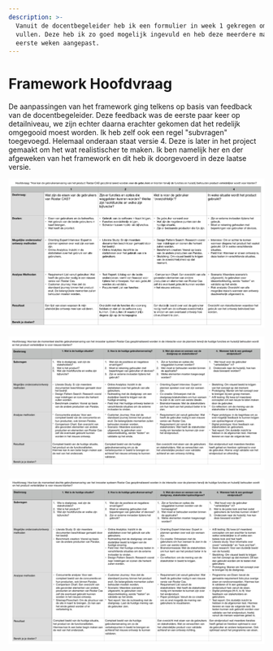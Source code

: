 ```yaml
---
description: >-
  Vanuit de docentbegeleider heb ik een formulier in week 1 gekregen om in te
  vullen. Deze heb ik zo goed mogelijk ingevuld en heb deze meerdere malen in de
  eerste weken aangepast.
---
```


# Framework Hoofdvraag

De aanpassingen van het framework ging telkens op basis van feedback van de docentbegeleider. Deze feedback was de eerste paar keer op detailniveau, we zijn echter daarna erachter gekomen dat het redelijk omgegooid moest worden. Ik heb zelf ook een regel "subvragen" toegevoegd. Helemaal onderaan staat versie 4. Deze is later in het project gemaakt om het wat realistischer te maken. Ik ben namelijk her en der afgeweken van het framework en dit heb ik doorgevoerd in deze laatse versie. 

![Eerste versie van het formulier, week 2.](../.gitbook/assets/schermafbeelding-2019-02-14-om-14.49.01.png)

![Tweede versie van het formulier, week 2.](../.gitbook/assets/schermafbeelding-2019-02-19-om-12.14.14.png)

![Derde en laatste versie van het formulier, week 3](../.gitbook/assets/schermafbeelding-2019-02-19-om-12.14.29.png)

